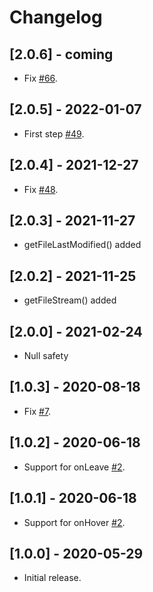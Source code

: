 # Changelog

## [2.0.6] - coming

* Fix [#66](https://github.com/deakjahn/flutter_dropzone/issues/66).

## [2.0.5] - 2022-01-07

* First step [#49](https://github.com/deakjahn/flutter_dropzone/pull/49).

## [2.0.4] - 2021-12-27

* Fix [#48](https://github.com/deakjahn/flutter_dropzone/issues/48).

## [2.0.3] - 2021-11-27

* getFileLastModified() added

## [2.0.2] - 2021-11-25

* getFileStream() added

## [2.0.0] - 2021-02-24

* Null safety

## [1.0.3] - 2020-08-18

* Fix [#7](https://github.com/deakjahn/flutter_dropzone/issues/7).

## [1.0.2] - 2020-06-18

* Support for onLeave [#2](https://github.com/deakjahn/flutter_dropzone/issues/2).

## [1.0.1] - 2020-06-18

* Support for onHover [#2](https://github.com/deakjahn/flutter_dropzone/issues/2).

## [1.0.0] - 2020-05-29

* Initial release.
